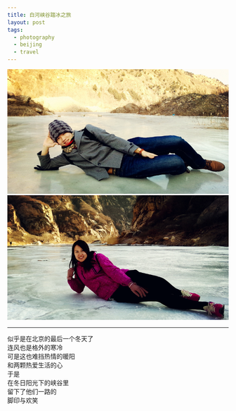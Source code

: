 ```yaml
---
title: 白河峡谷踏冰之旅
layout: post
tags:
  - photography
  - beijing
  - travel
---
```


![Baihe-Valley1](/media/image/2014/baihe-valley1.jpg)
![Baihe-Valley2](/media/image/2014/baihe-valley2.jpg)

---
似乎是在北京的最后一个冬天了  
连风也是格外的寒冷  
可是这也难挡热情的暖阳  
和两颗热爱生活的心  
于是  
在冬日阳光下的峡谷里  
留下了他们一路的  
脚印与欢笑  